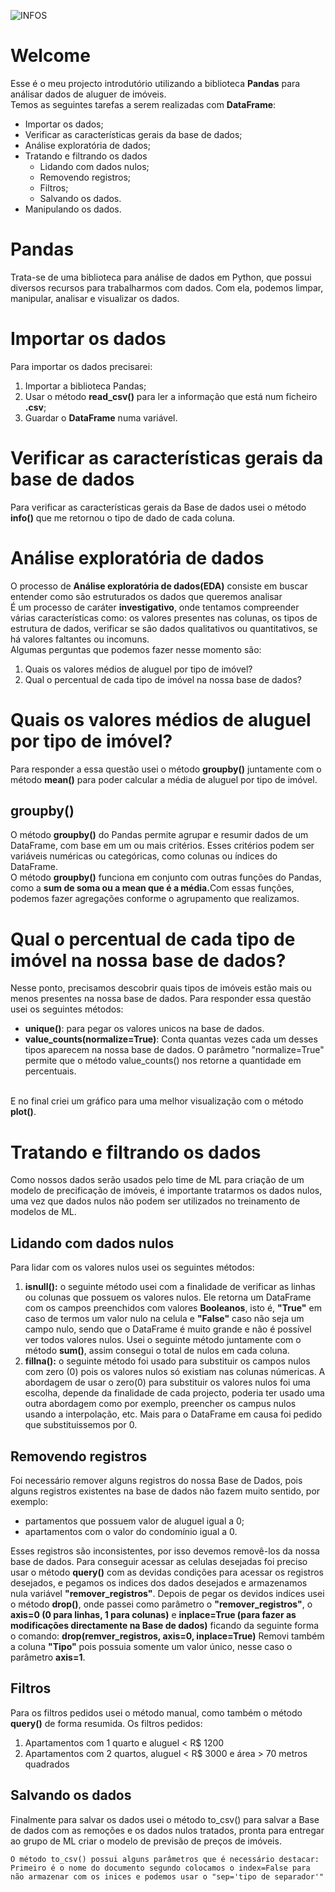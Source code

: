 ![INFOS](https://github.com/user-attachments/assets/fbe1e4e8-31da-4b31-be6f-2d97107edad5)

<h1>Welcome</h1>
<p>Esse é o meu projecto introdutório utilizando a biblioteca <strong>Pandas</strong> para análisar dados de aluguer de imóveis.<br>Temos as seguintes tarefas a serem realizadas com <strong>DataFrame</strong>:<br>
<ul>
    <li>Importar os dados;</li>
    <li>Verificar as características gerais da base de dados;</li>
    <li>Análise exploratória de dados;</li>
    <li>
        Tratando e filtrando os dados
        <ul>
            <li>Lidando com dados nulos;</li>
            <li>Removendo registros;</li>
            <li>Filtros;</li>
            <li>Salvando os dados.</li>
        </ul>       
    </li>
    <li>Manipulando os dados.</li>
</ul>
</p>
<h1>Pandas</h1>
<p>Trata-se de uma biblioteca para análise de dados em Python, que possui diversos recursos para trabalharmos com dados. Com ela, podemos limpar, manipular, analisar e visualizar os dados.</p>
<h1>Importar os dados</h1>
<p>Para importar os dados precisarei:<br>
    <ol>
        <li>Importar a biblioteca Pandas;</li>
        <li>Usar o método <strong>read_csv()</strong> para ler a informação que está num ficheiro <b>.csv</b>;</li>
        <li>Guardar o <strong>DataFrame</strong> numa variável.</li>
    </ol>
</p>
<h1>Verificar as características gerais da base de dados</h1>
<p>Para verificar as características gerais da Base de dados usei o método <strong>info()</strong> que me retornou o tipo de dado de cada coluna.</p>
<h1>Análise exploratória de dados</h1>
<p>
    O processo de <b>Análise exploratória de dados(EDA)</b> consiste em buscar entender como são estruturados os dados que queremos analisar<br>
    É um processo de caráter <b>investigativo</b>, onde tentamos compreender várias características como: os valores presentes nas colunas, os tipos de estrutura de dados, verificar se são dados qualitativos ou quantitativos, se há valores faltantes ou incomuns.<br>
    Algumas perguntas que podemos fazer nesse momento são:
    <ol>
        <li>Quais os valores médios de aluguel por tipo de imóvel?</li>
        <li>Qual o percentual de cada tipo de imóvel na nossa base de dados?</li>
    </ol>
</p>
<h1>Quais os valores médios de aluguel por tipo de imóvel?</h1>
<p>
    Para responder a essa questão usei o método <b>groupby()</b> juntamente com o método <b>mean()</b> para poder calcular a média de aluguel por tipo de imóvel.
</p>
<h2>groupby()</h2>
<p>
    O método <b>groupby()</b> do Pandas permite agrupar e resumir dados de um DataFrame, com base em um ou mais critérios. Esses critérios podem ser variáveis numéricas ou categóricas, como colunas ou índices do DataFrame.<br>
    O método <b>groupby()</b> funciona em conjunto com outras funções do Pandas, como a <b>sum de soma ou a mean que é a média.</b>Com essas funções, podemos fazer agregações conforme o agrupamento que realizamos.
</p>
<h1>Qual o percentual de cada tipo de imóvel na nossa base de dados?</h1>
<p>
    Nesse ponto, precisamos descobrir quais tipos de imóveis estão mais ou menos presentes na nossa base de dados.
    Para responder essa questão usei os seguintes métodos:
    <ul>
        <li><b>unique()</b>: para pegar os valores unicos na base de dados.</li>
        <li><b>value_counts(normalize=True)</b>: Conta quantas vezes cada um desses tipos aparecem na nossa base de dados. O parâmetro "normalize=True" permite que o método value_counts() nos retorne a quantidade em percentuais.</li>
    </ul><br>
    E no final criei um gráfico para uma melhor visualização com o método <b>plot()</b>. 
</p>
<h1>Tratando e filtrando os dados</h1>
<p>
    Como nossos dados serão usados pelo time de ML para criação de um modelo de precificação de imóveis, é importante tratarmos os dados nulos, uma vez que dados nulos não podem ser utilizados no treinamento de modelos de ML.
</p>

<h2>Lidando com dados nulos</h2>
<p>
    Para lidar com os valores nulos usei os seguintes métodos:
    <ol>
        <li><b>isnull():</b> o seguinte método usei com a finalidade de verificar as linhas ou colunas que possuem os valores nulos. Ele retorna um DataFrame com os campos preenchidos com valores <b>Booleanos</b>, isto é, <b>"True"</b> em caso de termos um valor nulo na celula e <b>"False"</b> caso não seja um campo nulo, sendo que o DataFrame é muito grande e não é possível ver todos valores nulos. Usei o seguinte método juntamente com o método <b>sum()</b>, assim consegui o total de nulos em cada coluna.</li>
        <li><b>fillna():</b> o seguinte método foi usado para substituir os campos nulos com zero (0) pois os valores nulos só existiam nas colunas númericas. A abordagem de usar o zero(0) para substituir os valores nulos foi uma escolha, depende da finalidade de cada projecto, poderia ter usado uma outra abordagem como por exemplo, preencher os campus nulos usando a interpolação, etc. Mais para o DataFrame em causa foi pedido que substituissemos por 0.</li>
    </ol>
</p>
<h2>Removendo registros</h2>
<p>
    Foi necessário remover alguns registros do nossa Base de Dados, pois alguns registros existentes na base de dados não fazem muito sentido, por exemplo:
    <ul>
        <li>partamentos que possuem valor de aluguel igual a 0;</li>
        <li>apartamentos com o valor do condomínio igual a 0.</li>
    </ul>
    Esses registros são inconsistentes, por isso devemos removê-los da nossa base de dados.
    Para conseguir acessar as celulas desejadas foi preciso usar o método <b>query()</b> com as devidas condições para acessar os registros desejados, e pegamos os indices dos dados desejados e armazenamos nula variável <b>"remover_registros"</b>. Depois de pegar os devidos indíces usei o método <b>drop()</b>, onde passei como parâmetro o <b>"remover_registros"</b>, o <b>axis=0 (0 para linhas, 1 para colunas)</b> e <b>inplace=True (para fazer as modificações directamente na Base de dados)</b> ficando da seguinte forma o comando: <b>drop(remver_registros, axis=0, inplace=True)</b>
    Removi também a coluna <b>"Tipo"</b> pois possuia somente um valor único, nesse caso o parâmetro <b>axis=1</b>. 
</p>
<h2>Filtros</h2>
<p>
    Para os filtros pedidos usei o método manual, como também o método <b>query()</b> de forma resumida.
    Os filtros pedidos:
    <ol>
        <li>Apartamentos com 1 quarto e aluguel < R$ 1200</li>
        <li>Apartamentos com 2 quartos, aluguel < R$ 3000 e área > 70 metros quadrados</li>
    </ol>
</p>
<h2>Salvando os dados</h2>
<p>
    Finalmente para salvar os dados usei o método to_csv() para salvar a Base de dados com as remoções e os dados nulos tratados, pronta para entregar ao grupo de ML criar o modelo de previsão de preços de imóveis.

    O método to_csv() possui alguns parâmetros que é necessário destacar:
    Primeiro é o nome do documento segundo colocamos o index=False para não armazenar com os inices e podemos usar o "sep='tipo de separador'"

</p>

